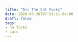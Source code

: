 ```yaml
---
title: "All The Cat Fucks"
date: 2020-03-28T07:53:11-04:00
draft: false
tags:
- no fucks
- cats
---
```

